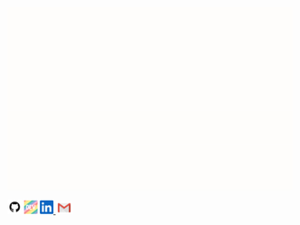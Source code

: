 ![](media/recording.gif)

<p>
<a href="https://github.com/spoman007"><img src="https://raw.githubusercontent.com/spoman007/spoman007/master/media/logo/github.png" alt="github logo" width="25"></a>   <a href="https://dev.to/spoman007"><img src="media/logo/dev.png" alt="dev logo" width="24"></a>   <a href="https://www.linkedin.com/in/spoman/"><img src="media/logo/linkedin.jpeg" alt="linkedin logo" width="24"> </a>  <a href="spoman007@gmail.com"><img src="media/logo/gmail.jpeg" alt="gmail logo" width="30"></a>
</p>
